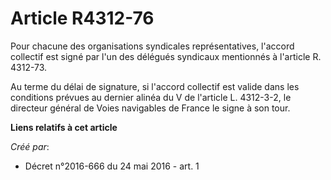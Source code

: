 # Article R4312-76

Pour chacune des organisations syndicales représentatives, l'accord collectif est signé par l'un des délégués syndicaux
mentionnés à l'article R. 4312-73. 

Au terme du délai de signature, si l'accord collectif est valide dans les conditions prévues au dernier alinéa du V de
l'article L. 4312-3-2, le directeur général de Voies navigables de France le signe à son tour.

**Liens relatifs à cet article**

_Créé par_:

  - Décret n°2016-666 du 24 mai 2016 - art. 1

